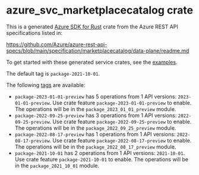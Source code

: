 # azure_svc_marketplacecatalog crate

This is a generated [Azure SDK for Rust](https://github.com/Azure/azure-sdk-for-rust) crate from the Azure REST API specifications listed in:

https://github.com/Azure/azure-rest-api-specs/blob/main/specification/marketplacecatalog/data-plane/readme.md

To get started with these generated service crates, see the [examples](https://github.com/Azure/azure-sdk-for-rust/blob/main/services/README.md#examples).

The default tag is `package-2021-10-01`.

The following [tags](https://github.com/Azure/azure-sdk-for-rust/blob/main/services/tags.md) are available:

- `package-2023-01-01-preview` has 5 operations from 1 API versions: `2023-01-01-preview`. Use crate feature `package-2023-01-01-preview` to enable. The operations will be in the `package_2023_01_01_preview` module.
- `package-2022-09-25-preview` has 3 operations from 1 API versions: `2022-09-25-preview`. Use crate feature `package-2022-09-25-preview` to enable. The operations will be in the `package_2022_09_25_preview` module.
- `package-2022-08-17-preview` has 1 operations from 1 API versions: `2022-08-17-preview`. Use crate feature `package-2022-08-17-preview` to enable. The operations will be in the `package_2022_08_17_preview` module.
- `package-2021-10-01` has 2 operations from 1 API versions: `2021-10-01`. Use crate feature `package-2021-10-01` to enable. The operations will be in the `package_2021_10_01` module.